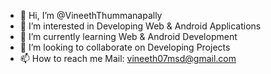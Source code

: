 - 👋 Hi, I’m @VineethThummanapally
- 👀 I’m interested in Developing Web & Android Applications
- 🌱 I’m currently learning  Web & Android Development
- 💞️ I’m looking to collaborate on Developing Projects
- 📫 How to reach me Mail: vineeth07msd@gmail.com

<!---
VineethTron/VineethTron is a ✨ special ✨ repository because its `README.md` (this file) appears on your GitHub profile.
You can click the Preview link to take a look at your changes.
--->
